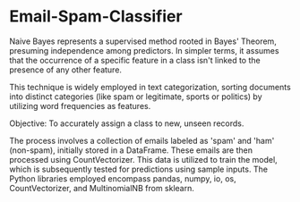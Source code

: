# Email-Spam-Classifier
Naive Bayes represents a supervised method rooted in Bayes' Theorem, presuming independence among predictors. In simpler terms, it assumes that the occurrence of a specific feature in a class isn't linked to the presence of any other feature.

This technique is widely employed in text categorization, sorting documents into distinct categories (like spam or legitimate, sports or politics) by utilizing word frequencies as features.

Objective: To accurately assign a class to new, unseen records.

The process involves a collection of emails labeled as 'spam' and 'ham' (non-spam), initially stored in a DataFrame. These emails are then processed using CountVectorizer. This data is utilized to train the model, which is subsequently tested for predictions using sample inputs. The Python libraries employed encompass pandas, numpy, io, os, CountVectorizer, and MultinomialNB from sklearn.
